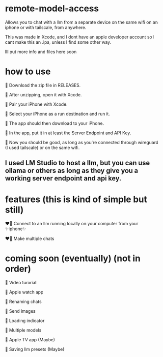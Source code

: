 # remote-model-access
Allows you to chat with a llm from a separate device on the same wifi on an iphone or with tailscale, from anywhere.

This was made in Xcode, and I dont have an apple developer account so I cant make this an .ipa, unless I find some other way.

Ill put more info and files here soon

# how to use
🔰 Download the zip file in RELEASES.

🔰 After unzipping, open it with Xcode.

🔰 Pair your iPhone with Xcode.

🔰 Select your iPhone as a run destination and run it.

🔰 The app should then download to your iPhone.

🔰 In the app, put it in at least the Server Endpoint and API Key.

🔰 Now you should be good, as long as you're connected through wireguard (I used tailscale) or on the same wifi.

## I used LM Studio to host a llm, but you can use ollama or others as long as they give you a working server endpoint and api key.

# features (this is kind of simple but still)
❤️‍🔥 Connect to an llm running locally on your computer from your ✨iphone✨

❤️‍🔥 Make multiple chats
 
 # coming soon (eventually) (not in order)
👀 Video turorial

👀 Apple watch app

👀 Renaming chats

👀 Send images

👀 Loading indicator

👀 Multiple models

👀 Apple TV app (Maybe)

👀 Saving llm presets (Maybe)
